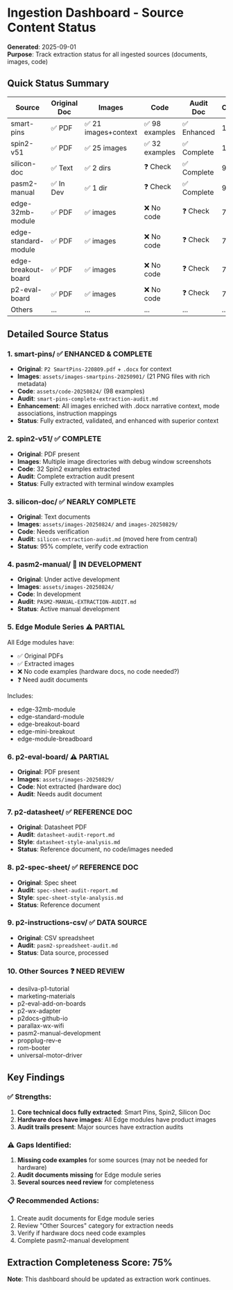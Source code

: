 # Ingestion Dashboard - Source Content Status

**Generated**: 2025-09-01  
**Purpose**: Track extraction status for all ingested sources (documents, images, code)

## Quick Status Summary

| Source | Original Doc | Images | Code | Audit Doc | Completeness |
|--------|-------------|--------|------|-----------|--------------|
| smart-pins | ✅ PDF | ✅ 21 images+context | ✅ 98 examples | ✅ Enhanced | 100% |
| spin2-v51 | ✅ PDF | ✅ 25 images | ✅ 32 examples | ✅ Complete | 100% |
| silicon-doc | ✅ Text | ✅ 2 dirs | ❓ Check | ✅ Complete | 95% |
| pasm2-manual | ✅ In Dev | ✅ 1 dir | ❓ Check | ✅ Complete | 90% |
| edge-32mb-module | ✅ PDF | ✅ images | ❌ No code | ❓ Check | 70% |
| edge-standard-module | ✅ PDF | ✅ images | ❌ No code | ❓ Check | 70% |
| edge-breakout-board | ✅ PDF | ✅ images | ❌ No code | ❓ Check | 70% |
| p2-eval-board | ✅ PDF | ✅ images | ❌ No code | ❓ Check | 70% |
| Others | ... | ... | ... | ... | ... |

## Detailed Source Status

### 1. **smart-pins/** ✅ ENHANCED & COMPLETE
- **Original**: `P2 SmartPins-220809.pdf` + `.docx` for context
- **Images**: `assets/images-smartpins-20250901/` (21 PNG files with rich metadata)
- **Code**: `assets/code-20250824/` (98 examples)
- **Audit**: `smart-pins-complete-extraction-audit.md`
- **Enhancement**: All images enriched with .docx narrative context, mode associations, instruction mappings
- **Status**: Fully extracted, validated, and enhanced with superior context

### 2. **spin2-v51/** ✅ COMPLETE
- **Original**: PDF present
- **Images**: Multiple image directories with debug window screenshots
- **Code**: 32 Spin2 examples extracted
- **Audit**: Complete extraction audit present
- **Status**: Fully extracted with terminal window examples

### 3. **silicon-doc/** ✅ NEARLY COMPLETE
- **Original**: Text documents
- **Images**: `assets/images-20250824/` and `images-20250829/`
- **Code**: Needs verification
- **Audit**: `silicon-extraction-audit.md` (moved here from central)
- **Status**: 95% complete, verify code extraction

### 4. **pasm2-manual/** 🚧 IN DEVELOPMENT
- **Original**: Under active development
- **Images**: `assets/images-20250824/`
- **Code**: In development
- **Audit**: `PASM2-MANUAL-EXTRACTION-AUDIT.md`
- **Status**: Active manual development

### 5. **Edge Module Series** ⚠️ PARTIAL
All Edge modules have:
- ✅ Original PDFs
- ✅ Extracted images
- ❌ No code examples (hardware docs, no code needed?)
- ❓ Need audit documents

Includes:
- edge-32mb-module
- edge-standard-module
- edge-breakout-board
- edge-mini-breakout
- edge-module-breadboard

### 6. **p2-eval-board/** ⚠️ PARTIAL
- **Original**: PDF present
- **Images**: `assets/images-20250829/`
- **Code**: Not extracted (hardware doc)
- **Audit**: Needs audit document

### 7. **p2-datasheet/** ✅ REFERENCE DOC
- **Original**: Datasheet PDF
- **Audit**: `datasheet-audit-report.md`
- **Style**: `datasheet-style-analysis.md`
- **Status**: Reference document, no code/images needed

### 8. **p2-spec-sheet/** ✅ REFERENCE DOC
- **Original**: Spec sheet
- **Audit**: `spec-sheet-audit-report.md`
- **Style**: `spec-sheet-style-analysis.md`
- **Status**: Reference document

### 9. **p2-instructions-csv/** ✅ DATA SOURCE
- **Original**: CSV spreadsheet
- **Audit**: `pasm2-spreadsheet-audit.md`
- **Status**: Data source, processed

### 10. **Other Sources** ❓ NEED REVIEW
- desilva-p1-tutorial
- marketing-materials
- p2-eval-add-on-boards
- p2-wx-adapter
- p2docs-github-io
- parallax-wx-wifi
- pasm2-manual-development
- propplug-rev-e
- rom-booter
- universal-motor-driver

## Key Findings

### ✅ Strengths:
1. **Core technical docs fully extracted**: Smart Pins, Spin2, Silicon Doc
2. **Hardware docs have images**: All Edge modules have product images
3. **Audit trails present**: Major sources have extraction audits

### ⚠️ Gaps Identified:
1. **Missing code examples** for some sources (may not be needed for hardware)
2. **Audit documents missing** for Edge module series
3. **Several sources need review** for completeness

### 📋 Recommended Actions:
1. Create audit documents for Edge module series
2. Review "Other Sources" category for extraction needs
3. Verify if hardware docs need code examples
4. Complete pasm2-manual development

## Extraction Completeness Score: 75%

**Note**: This dashboard should be updated as extraction work continues.
